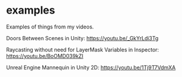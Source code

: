 # examples
Examples of things from my videos.

Doors Between Scenes in Unity: https://youtu.be/_GkYrLdi3Tg

Raycasting without need for LayerMask Variables in Inspector: https://youtu.be/BoOMD039kZI

Unreal Engine Mannequin in Unity 2D: https://youtu.be/1Tj9T7VdmXA
